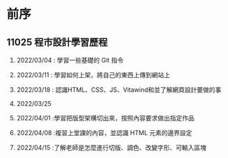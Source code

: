 # 前序

## 11025 程市設計學習歷程

1. 2022/03/04 : 學習一些基礎的 Git 指令

2. 2022/03/11 : 學習如何上架，將自己的東西上傳到網站上

3. 2022/03/18 : 認識HTML、CSS、JS、Vitawind和並了解網頁設計要做的事

4. 2022/03/25

5. 2022/04/01 :學習把版型架構切出來，按照內容要求做出指定作品

6. 2022/04/08 :複習上堂課的內容，並認識 HTML 元素的邊界設定

7. 2022/04/15 :了解老師是怎麼進行切版、調色、改變字形、可輸入區塊
